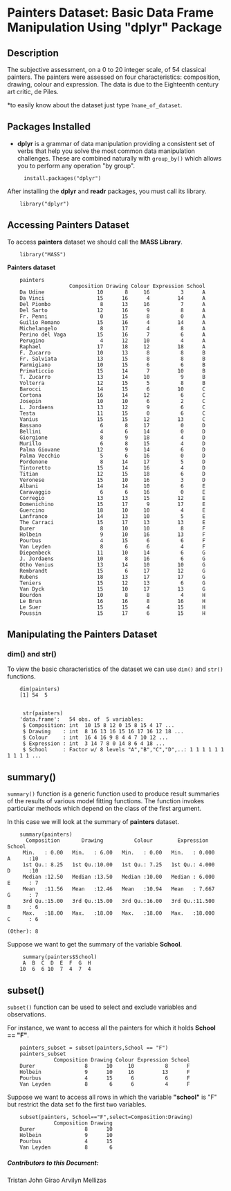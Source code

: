 # Painters Dataset: Basic Data Frame Manipulation Using "dplyr" Package

## Description
The subjective assessment, on a 0 to 20 integer scale, of 54 classical painters. The painters were assessed on four characteristics: composition, drawing, colour and expression. The data is due to the Eighteenth century art critic, de Piles.

*to easily know about the dataset just type `?name_of_dataset`.

## Packages Installed

- **dplyr** is a grammar of data manipulation providing a consistent set of verbs that help you solve the most common data manipulation challenges. These are combined naturally with `group_by()` which allows you to perform any operation "by group".

        install.packages("dplyr")

After installing the **dplyr** and **readr** packages, you must call its library.

        library("dplyr")


## Accessing Painters Dataset
To access **painters** dataset we should call the **MASS Library**.

        library("MASS")

**Painters dataset**

        painters
                        Composition Drawing Colour Expression School
        Da Udine                 10       8     16          3      A
        Da Vinci                 15      16      4         14      A
        Del Piombo                8      13     16          7      A
        Del Sarto                12      16      9          8      A
        Fr. Penni                 0      15      8          0      A
        Guilio Romano            15      16      4         14      A
        Michelangelo              8      17      4          8      A
        Perino del Vaga          15      16      7          6      A
        Perugino                  4      12     10          4      A
        Raphael                  17      18     12         18      A
        F. Zucarro               10      13      8          8      B
        Fr. Salviata             13      15      8          8      B
        Parmigiano               10      15      6          6      B
        Primaticcio              15      14      7         10      B
        T. Zucarro               13      14     10          9      B
        Volterra                 12      15      5          8      B
        Barocci                  14      15      6         10      C
        Cortona                  16      14     12          6      C
        Josepin                  10      10      6          2      C
        L. Jordaens              13      12      9          6      C
        Testa                    11      15      0          6      C
        Vanius                   15      15     12         13      C
        Bassano                   6       8     17          0      D
        Bellini                   4       6     14          0      D
        Giorgione                 8       9     18          4      D
        Murillo                   6       8     15          4      D
        Palma Giovane            12       9     14          6      D
        Palma Vecchio             5       6     16          0      D
        Pordenone                 8      14     17          5      D
        Tintoretto               15      14     16          4      D
        Titian                   12      15     18          6      D
        Veronese                 15      10     16          3      D
        Albani                   14      14     10          6      E
        Caravaggio                6       6     16          0      E
        Corregio                 13      13     15         12      E
        Domenichino              15      17      9         17      E
        Guercino                 18      10     10          4      E
        Lanfranco                14      13     10          5      E
        The Carraci              15      17     13         13      E
        Durer                     8      10     10          8      F
        Holbein                   9      10     16         13      F
        Pourbus                   4      15      6          6      F
        Van Leyden                8       6      6          4      F
        Diepenbeck               11      10     14          6      G
        J. Jordaens              10       8     16          6      G
        Otho Venius              13      14     10         10      G
        Rembrandt                15       6     17         12      G
        Rubens                   18      13     17         17      G
        Teniers                  15      12     13          6      G
        Van Dyck                 15      10     17         13      G
        Bourdon                  10       8      8          4      H
        Le Brun                  16      16      8         16      H
        Le Suer                  15      15      4         15      H
        Poussin                  15      17      6         15      H

## Manipulating the Painters Dataset 

### dim() and str()
To view the basic characteristics of the dataset we can use `dim()` and `str()` functions.

        dim(painters)
        [1] 54  5
        
        
         str(painters)
        'data.frame':   54 obs. of  5 variables:
         $ Composition: int  10 15 8 12 0 15 8 15 4 17 ...
         $ Drawing    : int  8 16 13 16 15 16 17 16 12 18 ...
         $ Colour     : int  16 4 16 9 8 4 4 7 10 12 ...
         $ Expression : int  3 14 7 8 0 14 8 6 4 18 ...
         $ School     : Factor w/ 8 levels "A","B","C","D",..: 1 1 1 1 1 1 1 1 1 1 ...
         
## summary()
`summary()` function is a generic function used to produce result summaries of the results of various model fitting functions. The function invokes particular methods which depend on the class of the first argument. 

In this case we will look at the summary of **painters** dataset.

        summary(painters)
          Composition       Drawing          Colour        Expression         School  
         Min.   : 0.00   Min.   : 6.00   Min.   : 0.00   Min.   : 0.000   A      :10  
         1st Qu.: 8.25   1st Qu.:10.00   1st Qu.: 7.25   1st Qu.: 4.000   D      :10  
         Median :12.50   Median :13.50   Median :10.00   Median : 6.000   E      : 7  
         Mean   :11.56   Mean   :12.46   Mean   :10.94   Mean   : 7.667   G      : 7  
         3rd Qu.:15.00   3rd Qu.:15.00   3rd Qu.:16.00   3rd Qu.:11.500   B      : 6  
         Max.   :18.00   Max.   :18.00   Max.   :18.00   Max.   :18.000   C      : 6  
                                                                          (Other): 8  

Suppose we want to get the summary of the variable **School**.

         summary(painters$School)
         A  B  C  D  E  F  G  H 
        10  6  6 10  7  4  7  4 
       

## subset()
`subset()` function can be used to select and exclude variables and observations.

For instance, we want to access all the painters for which it holds **School == "F"**.

        painters_subset = subset(painters,School == "F")
        painters_subset
                   Composition Drawing Colour Expression School
        Durer                8      10     10          8      F
        Holbein              9      10     16         13      F
        Pourbus              4      15      6          6      F
        Van Leyden           8       6      6          4      F
                
Suppose we want to access all rows in which the variable **"school"** is "F" but restrict the data set fo the first two variables.

        subset(painters, School=="F",select=Composition:Drawing)
                   Composition Drawing
        Durer                8      10
        Holbein              9      10
        Pourbus              4      15
        Van Leyden           8       6
        

##### Contributors to this Document:

Tristan John Girao
Arvilyn Mellizas

        
        
